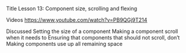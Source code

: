 Title
Lesson 13: Component size, scrolling and flexing

Videos
https://www.youtube.com/watch?v=PB9QGj9T214

Discussed
	Setting the size of a component
	Making a component scroll when it needs to
	Ensuring that components that should not scroll, don’t
	Making components use up all remaining space